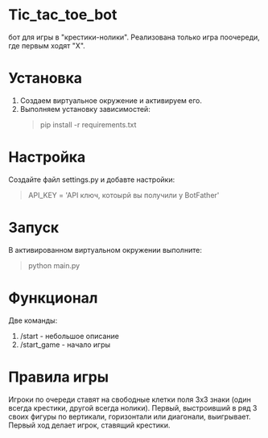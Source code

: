 # Tic_tac_toe_bot
бот для игры в "крестики-нолики". Реализована только игра поочереди, где первым ходят "X".

# Установка

1. Создаем виртуальное окружение и активируем его.
2. Выполняем установку зависимостей:
    >pip install -r requirements.txt

# Настройка

Создайте файл settings.py и добавте настройки:

>API_KEY = 'API ключ, котоырй вы получили у BotFather'

# Запуск

В активированном виртуальном окружении выполните:

>python main.py

# Функционал

Две команды:
   1. /start - небольшое описание
   2. /start_game - начало игры
   
# Правила игры

Игроки по очереди ставят на свободные клетки поля 3х3 знаки (один всегда крестики, другой всегда нолики). Первый, выстроивший в ряд 3 своих фигуры по вертикали, горизонтали или диагонали, выигрывает. Первый ход делает игрок, ставящий крестики.
